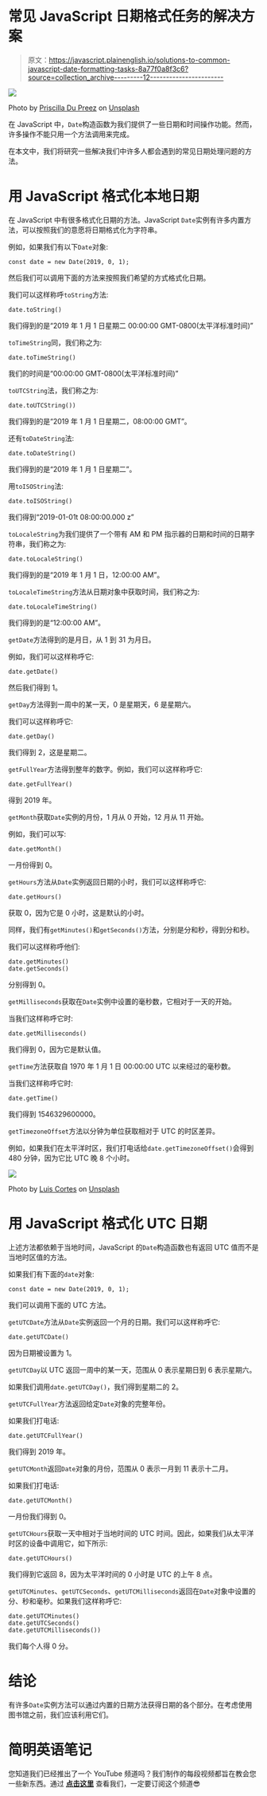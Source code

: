 # 常见 JavaScript 日期格式任务的解决方案

> 原文：<https://javascript.plainenglish.io/solutions-to-common-javascript-date-formatting-tasks-8a77f0a8f3c6?source=collection_archive---------12----------------------->

![](img/144e991b8ca03541b0aa7eec6b28d612.png)

Photo by [Priscilla Du Preez](https://unsplash.com/@priscilladupreez?utm_source=medium&utm_medium=referral) on [Unsplash](https://unsplash.com?utm_source=medium&utm_medium=referral)

在 JavaScript 中，`Date`构造函数为我们提供了一些日期和时间操作功能。然而，许多操作不能只用一个方法调用来完成。

在本文中，我们将研究一些解决我们中许多人都会遇到的常见日期处理问题的方法。

# 用 JavaScript 格式化本地日期

在 JavaScript 中有很多格式化日期的方法。JavaScript `Date`实例有许多内置方法，可以按照我们的意愿将日期格式化为字符串。

例如，如果我们有以下`Date`对象:

```
const date = new Date(2019, 0, 1);
```

然后我们可以调用下面的方法来按照我们希望的方式格式化日期。

我们可以这样称呼`toString`方法:

```
date.toString()
```

我们得到的是“2019 年 1 月 1 日星期二 00:00:00 GMT-0800(太平洋标准时间)”

`toTimeString`同，我们称之为:

```
date.toTimeString()
```

我们的时间是“00:00:00 GMT-0800(太平洋标准时间)”

`toUTCString`法，我们称之为:

```
date.toUTCString())
```

我们得到的是“2019 年 1 月 1 日星期二，08:00:00 GMT”。

还有`toDateString`法:

```
date.toDateString()
```

我们得到的是“2019 年 1 月 1 日星期二”。

用`toISOString`法:

```
date.toISOString()
```

我们得到“2019-01-01t 08:00:00.000 z”

`toLocaleString`为我们提供了一个带有 AM 和 PM 指示器的日期和时间的日期字符串，我们称之为:

```
date.toLocaleString()
```

我们得到的是“2019 年 1 月 1 日，12:00:00 AM”。

`toLocaleTimeString`方法从日期对象中获取时间，我们称之为:

```
date.toLocaleTimeString()
```

我们得到的是“12:00:00 AM”。

`getDate`方法得到的是月日，从 1 到 31 为月日。

例如，我们可以这样称呼它:

```
date.getDate()
```

然后我们得到 1。

`getDay`方法得到一周中的某一天，0 是星期天，6 是星期六。

我们可以这样称呼它:

```
date.getDay()
```

我们得到 2，这是星期二。

`getFullYear`方法得到整年的数字。例如，我们可以这样称呼它:

```
date.getFullYear()
```

得到 2019 年。

`getMonth`获取`Date`实例的月份，1 月从 0 开始，12 月从 11 开始。

例如，我们可以写:

```
date.getMonth()
```

一月份得到 0。

`getHours`方法从`Date`实例返回日期的小时，我们可以这样称呼它:

```
date.getHours()
```

获取 0，因为它是 0 小时，这是默认的小时。

同样，我们有`getMinutes()`和`getSeconds()`方法，分别是分和秒，得到分和秒。

我们可以这样称呼他们:

```
date.getMinutes()
date.getSeconds()
```

分别得到 0。

`getMilliseconds`获取在`Date`实例中设置的毫秒数，它相对于一天的开始。

当我们这样称呼它时:

```
date.getMilliseconds()
```

我们得到 0，因为它是默认值。

`getTime`方法获取自 1970 年 1 月 1 日 00:00:00 UTC 以来经过的毫秒数。

当我们这样称呼它时:

```
date.getTime()
```

我们得到 1546329600000。

`getTimezoneOffset`方法以分钟为单位获取相对于 UTC 的时区差异。

例如，如果我们在太平洋时区，我们打电话给`date.getTimezoneOffset()`会得到 480 分钟，因为它比 UTC 晚 8 个小时。

![](img/33156ac9a276f341e90c77d2755f4a24.png)

Photo by [Luis Cortes](https://unsplash.com/@luiscortestamez?utm_source=medium&utm_medium=referral) on [Unsplash](https://unsplash.com?utm_source=medium&utm_medium=referral)

# 用 JavaScript 格式化 UTC 日期

上述方法都依赖于当地时间，JavaScript 的`Date`构造函数也有返回 UTC 值而不是当地时区值的方法。

如果我们有下面的`date`对象:

```
const date = new Date(2019, 0, 1);
```

我们可以调用下面的 UTC 方法。

`getUTCDate`方法从`Date`实例返回一个月的日期。我们可以这样称呼它:

```
date.getUTCDate()
```

因为日期被设置为 1。

`getUTCDay`以 UTC 返回一周中的某一天，范围从 0 表示星期日到 6 表示星期六。

如果我们调用`date.getUTCDay()`，我们得到星期二的 2。

`getUTCFullYear`方法返回给定`Date`对象的完整年份。

如果我们打电话:

```
date.getUTCFullYear()
```

我们得到 2019 年。

`getUTCMonth`返回`Date`对象的月份，范围从 0 表示一月到 11 表示十二月。

如果我们打电话:

```
date.getUTCMonth() 
```

一月份我们得到 0。

`getUTCHours`获取一天中相对于当地时间的 UTC 时间。因此，如果我们从太平洋时区的设备中调用它，如下所示:

```
date.getUTCHours()
```

我们得到它返回 8，因为太平洋时间的 0 小时是 UTC 的上午 8 点。

`getUTCMinutes`、`getUTCSeconds`、`getUTCMilliseconds`返回在`Date`对象中设置的分、秒和毫秒。如果我们这样称呼它:

```
date.getUTCMinutes()
date.getUTCSeconds()
date.getUTCMilliseconds())
```

我们每个人得 0 分。

# 结论

有许多`Date`实例方法可以通过内置的日期方法获得日期的各个部分。在考虑使用图书馆之前，我们应该利用它们。

# **简明英语笔记**

您知道我们已经推出了一个 YouTube 频道吗？我们制作的每段视频都旨在教会您一些新东西。通过 [**点击这里**](https://www.youtube.com/channel/UCtipWUghju290NWcn8jhyAw) 查看我们，一定要订阅这个频道😎